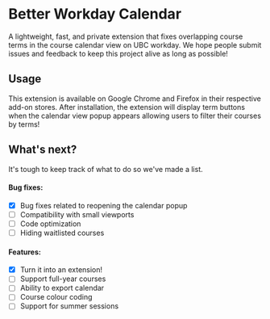 # Better Workday Calendar

A lightweight, fast, and private extension that fixes overlapping course terms in the course calendar view on UBC workday. We hope people submit issues and feedback to keep this project alive as long as possible!

## Usage

This extension is available on Google Chrome and Firefox in their respective add-on stores. After installation, the extension will display term buttons when the calendar view popup appears allowing users to filter their courses by terms!

## What's next?

It's tough to keep track of what to do so we've made a list.

#### Bug fixes:

- [x] Bug fixes related to reopening the calendar popup
- [ ] Compatibility with small viewports
- [ ] Code optimization
- [ ] Hiding waitlisted courses

#### Features:

- [x] Turn it into an extension!
- [ ] Support full-year courses
- [ ] Ability to export calendar
- [ ] Course colour coding
- [ ] Support for summer sessions
